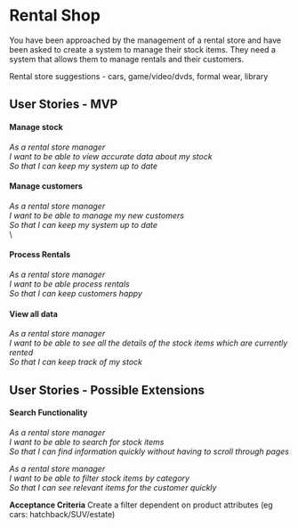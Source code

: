 # Rental Shop

You have been approached by the management of a rental store and have been asked to create a system to manage their stock items.  They need a system that allows them to manage rentals and their customers.

Rental store suggestions - cars, game/video/dvds, formal wear, library

## User Stories - MVP

#### Manage stock

_As a rental store manager_<br/>
_I want to be able to view accurate data about my stock_<br/>
_So that I can keep my system up to date_<br/>

<!-- **Acceptance Criteria** Store managers should be able to create new stock items. <br /> -->
<!-- **Acceptance Criteria** Store managers should be able to delete existing stock items. <br /> -->


#### Manage customers


_As a rental store manager_<br />
_I want to be able to manage my new customers_<br />
_So that I can keep my system up to date_<br />\

<!-- **Acceptance Criteria** Store managers should be able to add new customers to their list of registered customers. <br /> -->
<!-- **Acceptance Criteria** Store managers should be able to update the details of their existing customers. <br /> -->
<!-- **Acceptance Criteria** Store managers should be able to remove customers. -->

#### Process Rentals

_As a rental store manager_<br />
_I want to be able process rentals_<br />
_So that I can keep customers happy_<br />

<!-- **Acceptance Criteria** Store managers should be able to assign stock items to customers. <br /> -->
<!-- **Acceptance Criteria** Store managers should be able to check rentals back into available stock. <br /> -->


#### View all data

_As a rental store manager_<br />
_I want to be able to see all the details of the stock items which are currently rented_<br />
_So that I can keep track of my stock_<br />

<!-- **Acceptance Criteria** Store managers should be able to view a list of all of their rentals. -->


## User Stories - Possible Extensions

#### Search Functionality
_As a rental store manager_<br />
_I want to be able to search for stock items_<br />
_So that I can find information quickly without having to scroll through pages_<br />

<!-- **Acceptance Criteria** Create a search bar that returns data valid for the users input -->

_As a rental store manager_<br />
_I want to be able to filter stock items by category_<br />
_So that I can see relevant items for the customer quickly_<br />

**Acceptance Criteria** Create a filter dependent on product attributes (eg cars: hatchback/SUV/estate)
